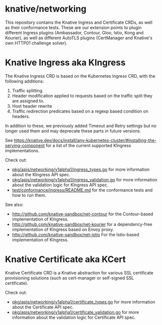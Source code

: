 # knative/networking

This repository contains the Knative Ingress and Certificate CRDs, as well as
their conformance tests. These are our extension points to plugin different
Ingress plugins (Ambassador, Contour, Gloo, Istio, Kong and Kourier), as well as
different AutoTLS plugins (CertManager and Knative's own HTTP01 challenge
solver).

# Knative Ingress aka KIngress

The Knative Ingress CRD is based on the Kubernetes Ingress CRD, with the
following additions:

1. Traffic splitting
2. Header modification applied to requests based on the traffic split they are
   assigned to.
3. Host header rewrite
4. Traffic redirection predicates based on a regexp based condition on headers.

In addition to these, we previously added Timeout and Retry settings but no
longer used them and may deprecate these parts in future versions.

See
https://knative.dev/docs/install/any-kubernetes-cluster/#installing-the-serving-component
for a list of the current supported KIngress implementations.

Check out:

- [pkg/apis/networking/v1alpha1/ingress_types.go](pkg/apis/networking/v1alpha1/ingress_types.go)
  for more information about the KIngress API spec.
- [pkg/apis/networking/v1alpha1/ingress_validation.go](pkg/apis/networking/v1alpha1/ingress_validation.go)
  for more information about the validation logic for KIngress API spec.
- [test/conformance/ingress/README.md](test/conformance/ingress/README.md) for
  the conformance tests and how to run them.

See also:

- http://github.com/knative-sandbox/net-contour for the Contour-based
  implementation of KIngress.
- http://github.com/knative-sandbox/net-kourier for a dependency-free
  implementation of KIngress based on Envoy proxy.
- http://github.com/knative-sandbox/net-istio For the Istio-based implementation
  of KIngress.

# Knative Certificate aka KCert

Knative Certificate CRD is a Knative abstraction for various SSL certificate
provisioning solutions (such as cert-manager or self-signed SSL certificate).

Check out:

- [pkg/apis/networking/v1alpha1/certificate_types.go](pkg/apis/networking/v1alpha1/certificate_types.go)
  for more information about the Certificate API spec.
- [pkg/apis/networking/v1alpha1/certificate_validation.go](pkg/apis/networking/v1alpha1/certificate_validation.go)
  for more information about the validation logic for Certificate API spec.
